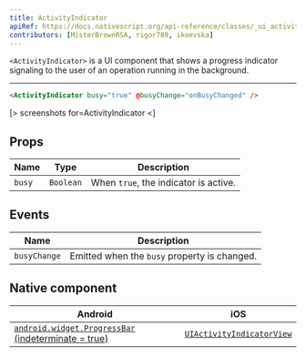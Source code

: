 ```yaml
---
title: ActivityIndicator
apiRef: https://docs.nativescript.org/api-reference/classes/_ui_activity_indicator_.activityindicator
contributors: [MisterBrownRSA, rigor789, ikoevska]
---
```


`<ActivityIndicator>` is a UI component that shows a progress indicator signaling to the user of an operation running in the background.

---

```html
<ActivityIndicator busy="true" @busyChange="onBusyChanged" />
```

[> screenshots for=ActivityIndicator <]

## Props

| Name | Type | Description |
|------|------|-------------|
| `busy` | `Boolean` | When `true`, the indicator is active.

## Events

| Name | Description |
|------|-------------|
| `busyChange`| Emitted when the `busy` property is changed.

## Native component

| Android | iOS |
|---------|-----|
| [`android.widget.ProgressBar` (indeterminate = true)](https://developer.android.com/reference/android/widget/ProgressBar.html)	| [`UIActivityIndicatorView`](https://developer.apple.com/documentation/uikit/uiactivityindicatorview)
